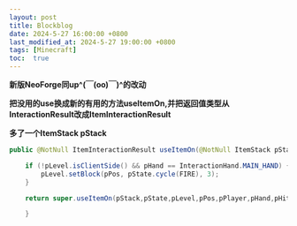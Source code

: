 ```yaml
---
layout: post
title: Blockblog
date: 2024-5-27 16:00:00 +0800
last_modified_at: 2024-5-27 19:00:00 +0800
tags: [Minecraft]
toc:  true
---
```

**新版NeoForge同up^(￣(oo)￣)^的改动**

**把没用的use换成新的有用的方法useItemOn,并把返回值类型从InteractionResult改成ItemInteractionResult**

**多了一个ItemStack pStack**

```java
public @NotNull ItemInteractionResult useItemOn(@NotNull ItemStack pStack, @NotNull BlockState pState, Level pLevel, @NotNull BlockPos pPos, @NotNull Player pPlayer, @NotNull InteractionHand pHand, @NotNull BlockHitResult pHit) {

    if (!pLevel.isClientSide() && pHand == InteractionHand.MAIN_HAND) {
        pLevel.setBlock(pPos, pState.cycle(FIRE), 3);
    }

    return super.useItemOn(pStack,pState,pLevel,pPos,pPlayer,pHand,pHit);

    }
```
